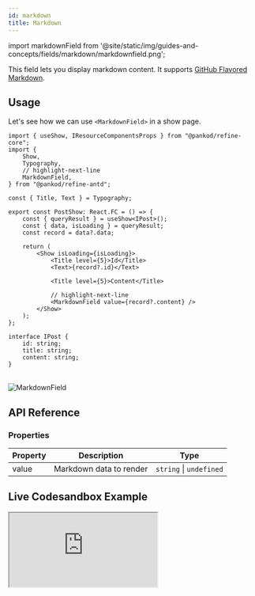 ```yaml
---
id: markdown
title: Markdown
---
```


import markdownField from '@site/static/img/guides-and-concepts/fields/markdown/markdownfield.png';

This field lets you display markdown content. It supports [GitHub Flavored Markdown](https://github.github.com/gfm/).

## Usage

Let's see how we can use `<MarkdownField>` in a show page.

```tsx  title="pages/posts/show.tsx"
import { useShow, IResourceComponentsProps } from "@pankod/refine-core";
import {
    Show,
    Typography,
    // highlight-next-line
    MarkdownField,
} from "@pankod/refine-antd";

const { Title, Text } = Typography;

export const PostShow: React.FC = () => {
    const { queryResult } = useShow<IPost>();
    const { data, isLoading } = queryResult;
    const record = data?.data;

    return (
        <Show isLoading={isLoading}>
            <Title level={5}>Id</Title>
            <Text>{record?.id}</Text>

            <Title level={5}>Content</Title>

            // highlight-next-line
            <MarkdownField value={record?.content} />
        </Show>
    );
};

interface IPost {   
    id: string;    
    title: string;
    content: string;
}
```

<br/>
<div class="img-container">
    <div class="window">
        <div class="control red"></div>
        <div class="control orange"></div>
        <div class="control green"></div>
    </div>
    <img src={markdownField} alt="MarkdownField" />
</div>

## API Reference

### Properties

| Property | Description             | Type                    |
| -------- | ----------------------- | ----------------------- |
| value    | Markdown data to render | `string` \| `undefined` |


## Live Codesandbox Example

<iframe src="https://codesandbox.io/embed/refine-custom-inputs-example-07ccy?autoresize=1&fontsize=14&theme=dark&view=preview"
    style={{width: "100%", height:"80vh", border: "0px", borderRadius: "8px", overflow:"hidden"}}
    title="refine-custom-inputs-example"
    allow="accelerometer; ambient-light-sensor; camera; encrypted-media; geolocation; gyroscope; hid; microphone; midi; payment; usb; vr; xr-spatial-tracking"
    sandbox="allow-forms allow-modals allow-popups allow-presentation allow-same-origin allow-scripts"
></iframe>
